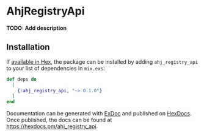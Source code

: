 # AhjRegistryApi

**TODO: Add description**

## Installation

If [available in Hex](https://hex.pm/docs/publish), the package can be installed
by adding `ahj_registry_api` to your list of dependencies in `mix.exs`:

```elixir
def deps do
  [
    {:ahj_registry_api, "~> 0.1.0"}
  ]
end
```

Documentation can be generated with [ExDoc](https://github.com/elixir-lang/ex_doc)
and published on [HexDocs](https://hexdocs.pm). Once published, the docs can
be found at <https://hexdocs.pm/ahj_registry_api>.

